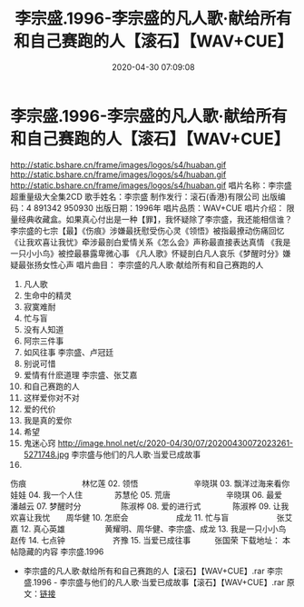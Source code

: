 ﻿---
title: 李宗盛.1996-李宗盛的凡人歌·献给所有和自己赛跑的人【滚石】【WAV+CUE】
date: 2020-04-30 07:09:08
categories: WAV车载音乐、镜像
tags: 华语中文
---
# 李宗盛.1996-李宗盛的凡人歌·献给所有和自己赛跑的人【滚石】【WAV+CUE】

http://static.bshare.cn/frame/images/logos/s4/huaban.gif
http://static.bshare.cn/frame/images/logos/s4/huaban.gif
http://static.bshare.cn/frame/images/logos/s4/huaban.gif
唱片名称：李宗盛超重量级大全集2CD
歌手姓名：李宗盛
制作发行：滚石(香港)有限公司
出版编码：4 891342 950930
出版日期：1996年
唱片品质：WAV+CUE
唱片介绍：
限量经典收藏盒。如果真心付出是一种【罪】，我怀疑除了李宗盛，我还能相信谁？李宗盛的七宗【最】《伤痕》涉嫌最抚慰受伤心灵《领悟》被指最撩动伤痛回忆《让我欢喜让我忧》牵涉最剖白爱情关系《怎么会》声称最直接表达真情
《我是一只小小鸟》被控最暴露卑微心事 《凡人歌》怀疑剖白凡人哀乐《梦醒时分》嫌疑最张扬女性心声
唱片曲目：
李宗盛的凡人歌·献给所有和自己赛跑的人
01. 凡人歌
02. 生命中的精灵
03. 寂寞难耐
04. 忙与盲
05. 没有人知道
06. 阿宗三件事
07. 如风往事 李宗盛、卢冠廷
08. 别说可惜
09. 爱情有什麽道理 李宗盛、张艾嘉
10. 和自己赛跑的人
11. 这样爱你对不对
12. 爱的代价
13. 我是真的爱你
14. 希望
15. 鬼迷心窍
http://image.hnol.net/c/2020-04/30/07/20200430072023261-5271748.jpg
李宗盛与他们的凡人歌·当爱已成故事
01.
伤痕　　　　　　　林忆莲
02.
领悟　　　　　　　辛晓琪
03.
飘洋过海来看你　　娃娃
04.
我一个人住　　　　苏慧伦
05.
荒唐　　　　　　　辛晓琪
06.
最爱　　　　　　　潘越云
07.
梦醒时分　　　　　陈淑桦
08.
爱的进行式　　　　陈淑桦
09.
让我欢喜让我忧　　周华健
10.
怎麽会　　　　　　成龙
11.
忙与盲　　　　　　张艾嘉
12.
真心英雄　　　　　黄耀明、周华健、李宗盛、成龙
13.
我是一只小小鸟　　赵传
14.
七点钟　　　　　　齐豫
15.
当爱已成往事　　　张国荣
下载地址：
本帖隐藏的内容
李宗盛.1996
- 李宗盛的凡人歌·献给所有和自己赛跑的人【滚石】【WAV+CUE】.rar
李宗盛.1996 - 李宗盛与他们的凡人歌·当爱已成故事【滚石】【WAV+CUE】.rar
原文：[链接](https://blog.sina.com.cn/s/blog_1647c7e7601030lxl.html)
